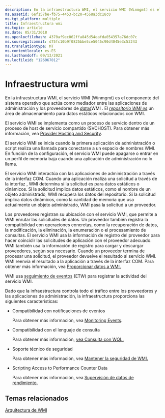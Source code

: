 ```yaml
---
description: En la infraestructura WMI, el servicio WMI (Winmgmt) es el componente del sistema operativo que actúa como mediador entre las aplicaciones de administración y los proveedores de datos WMI. El repositorio WMI es un área de almacenamiento para datos estáticos relacionados con WMI.
ms.assetid: 6ef157be-fb75-4453-bc20-4568a3dc18c0
ms.tgt_platform: multiple
title: Infraestructura wmi
ms.topic: article
ms.date: 05/31/2018
ms.openlocfilehash: 4370af9ec062ffa845d54eafda054357a76dc07c
ms.sourcegitcommit: d75fc10b9f0825bbe5ce5045c90d4045e3c53243
ms.translationtype: MT
ms.contentlocale: es-ES
ms.lasthandoff: 09/13/2021
ms.locfileid: "126967012"
---
```

# <a name="wmi-infrastructure"></a>Infraestructura wmi

En la infraestructura WMI, el servicio WMI (Winmgmt) es el componente del sistema operativo que actúa como mediador entre las aplicaciones de administración y los proveedores de [*datos*](gloss-p.md)WMI . El [*repositorio WMI es*](gloss-w.md) un área de almacenamiento para datos estáticos relacionados con WMI.

El servicio WMI se implementa como un proceso de servicio dentro de un proceso de host de servicio compartido (SVCHOST). Para obtener más información, vea [Provider Hosting and Security](provider-hosting-and-security.md).

El servicio WMI se inicia cuando la primera aplicación de administración o script realiza una llamada para conectarse a un espacio de nombres WMI. En función de la configuración, el servicio WMI puede apagarse o entrar en un perfil de memoria baja cuando una aplicación de administración no lo llama.

El servicio WMI interactúa con las aplicaciones de administración a través de la interfaz COM. Cuando una aplicación realiza una solicitud a través de la interfaz , WMI determina si la solicitud es para datos estáticos o dinámicos. Si la solicitud implica datos estáticos, como el nombre de un objeto administrado, WMI recupera los datos del repositorio. Si la solicitud implica datos dinámicos, como la cantidad de memoria que usa actualmente un objeto administrado, WMI pasa la solicitud a un proveedor.

Los proveedores registran su ubicación con el servicio WMI, que permite a WMI enrutar las solicitudes de datos. Un proveedor también registra la compatibilidad con operaciones concretas, como la recuperación de datos, la modificación, la eliminación, la enumeración o el procesamiento de consultas. El servicio WMI usa la información de registro del proveedor para hacer coincidir las solicitudes de aplicación con el proveedor adecuado. WMI también usa la información de registro para cargar y descargar proveedores, según sea necesario. Cuando un proveedor termina de procesar una solicitud, el proveedor devuelve el resultado al servicio WMI. WMI reenvía el resultado a la aplicación a través de la interfaz COM. Para obtener más información, vea [Proporcionar datos a WMI.](providing-data-to-wmi.md)

WMI usa [seguimiento de eventos](/windows/desktop/ETW/event-tracing-portal) (ETW) para registrar la actividad del servicio WMI.

Dado que la infraestructura controla todo el tráfico entre los proveedores y las aplicaciones de administración, la infraestructura proporciona las siguientes características:

-   Compatibilidad con notificaciones de eventos

    Para obtener más información, vea [Monitoring Events](monitoring-events.md).

-   Compatibilidad con el lenguaje de consulta

    Para obtener más información, [vea Consulta con WQL.](querying-with-wql.md)

-   Soporte técnico de seguridad

    Para obtener más información, vea [Mantener la seguridad de WMI.](maintaining-wmi-security.md)

-   Scripting Access to Performance Counter Data

    Para obtener más información, vea [Supervisión de datos de rendimiento.](monitoring-performance-data.md)

## <a name="related-topics"></a>Temas relacionados

<dl> <dt>

[Arquitectura de WMI](wmi-architecture.md)
</dt> </dl>

 

 
